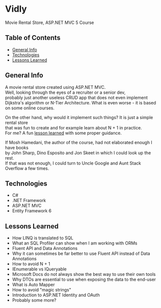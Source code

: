 # Vidly
Movie Rental Store, ASP.NET MVC 5 Course

## Table of Contents
* [General Info](#general-info)
* [Technologies](#technologies)
* [Lessons Learned](#lessons-learned)

## General Info
A movie rental store created using ASP.NET MVC.  
Well, looking through the eyes of a recruiter or a senior dev,  
probably just another useless CRUD app that does not even implement  
Dijkstra's algorithm or N-Tier Architecture. What is even worse - it is based on some online courses.  

On the other hand, why would it implement such things? It is just a simple rental store  
that was fun to create and for example learn about N + 1 in practice.  
For me? A fun [lesson learned](#lessons-learned) with some proper guidance.  

If Mosh Hamedani, the author of the course, had not elaborated enough I have books  
by John Sharp, Dino Esposito and Jon Skeet in which I could look up the rest.  
If that was not enough, I could turn to Uncle Google and Aunt Stack Overflow a few times.

## Technologies
* C#
* .NET Framework
* ASP.NET MVC
* Entity Framework 6

## Lessons Learned
- How LINQ is translated to SQL
- What an SQL Profiler can show when I am working with ORMs
- Fluent API and Data Annotations
- Why it can sometimes be far better to use Fluent API instead of Data Annotations
- How to avoid N + 1
- IEnumerable vs IQueryable
- Microsoft Docs do not always show the best way to use their own tools
- Why DTOs are essential to use when exposing the data to the end-user
- What is Auto Mapper
- How to avoid "magic strings"
- Introduction to ASP.NET Identity and OAuth
- Probably some more?
